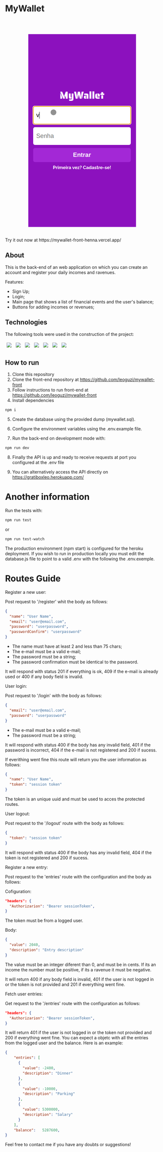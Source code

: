 # MyWallet

</br>

<p  align='center'>
</br>
<img src="./assets/mywallet.gif"/>
</p>
</br>
Try it out now at https://mywallet-front-henna.vercel.app/

## About

This is the back-end of an web application on which you can create an account and register your daily incomes and ravenues.

Features:

- Sign Up;
- Login;
- Main page that shows a list of financial events and the user's balance;
- Buttons for adding incomes or revenues;

## Technologies

The following tools were used in the construction of the project:<br>

<p>
<img style='margin: 5px;' src="https://img.shields.io/badge/Express.js-000000?style=for-the-badge&logo=express&logoColor=white"/>
<img style='margin: 5px;' src="https://img.shields.io/badge/PostgreSQL-316192?style=for-the-badge&logo=postgresql&logoColor=white"/>
<img style='margin: 5px;' src='https://img.shields.io/badge/Node.js-339933?style=for-the-badge&logo=nodedotjs&logoColor=white'>
<img style='margin: 5px;' src='https://img.shields.io/badge/npm-CB3837?style=for-the-badge&logo=npm&logoColor=white'>
<img style='margin: 5px;' src="https://img.shields.io/badge/Jest-C21325?style=for-the-badge&logo=jest&logoColor=white"/>
<img style='margin: 5px;' src="https://img.shields.io/badge/prettier-1A2C34?style=for-the-badge&logo=prettier&logoColor=F7BA3E"/>
<img style='margin: 5px;' src="https://img.shields.io/badge/eslint-3A33D1?style=for-the-badge&logo=eslint&logoColor=white
"/>

</p>

## How to run

1. Clone this repository
2. Clone the front-end repository at https://github.com/leoguzi/mywallet-front
3. Follow instructions to run front-end at https://github.com/leoguzi/mywallet-front
4. Install dependencies

```bash
npm i
```

5. Create the database using the provided dump  (mywallet.sql).

6. Configure the environment variables using the .env.example file.

7. Run the back-end on development mode with:

```bash
npm run dev
```

8. Finally the API is up and ready to receive requests at port you configured at the .env file

9. You can alternatively access the API directly on https://gratiboxleo.herokuapp.com/

# Another information

Run the tests with:

```bash
npm run test
```
or

```bash
npm run test-watch
```

The production environment (npm start) is configured for the heroku deployment. If you wish to run in production locally you must edit the database.js file to point to a valid .env with the following the .env.exemple.

# Routes Guide

Register a new user:

Post request to '/register' whit the body as follows:

```json
{
  "name": "User Name",
  "email": "user@email.com",
  "password": "userpassword",
  "passwordConfirm": "userpassword"
}
```

- The name must have at least 2 and less than 75 chars;
- The e-mail must be a valid e-mail;
- The password must be a string;
- The password confirmation must be identical to the password.

It will respond with status 201 if everything is ok, 409 if the e-mail is already used or 400 if any body field is invalid.

User login:

Post request to '/login' with the body as follows:

```json
{
  "email": "user@email.com",
  "password": "userpassword"
}
```

- The e-mail must be a valid e-mail;
- The password must be a string;

It will respond with status 400 if the body has any invalid field, 401 if the password is incorrect, 404 if the e-mail is not registered and 200 if sucess.

If everithing went fine this route will return you the user information as follows:

```json
{
  "name": "User Name",
  "token": "session token"
}
```

The token is an unique uuid and must be used to acces the protected routes.

User logout:

Post request to the '/logout' route with the body as follows:

```json
{
  "token": "session token"
}
```

It will respond with status 400 if the body has any invalid field, 404 if the token is not registered and 200 if sucess.

Register a new entry:

Post request to the 'entries' route with the configuration and the body as follows:

Cofiguration:

```json
"headers": {
  "Authorizarion": "Bearer sessionToken",
}
```

The token must be from a logged user.

Body:

```json
{
  "value": 2040,
  "description": "Entry description"
}
```

The value must be an integer diferent than 0, and must be in cents. If its an income the number must be positive, if its a ravenue it must be negative.

It will return 400 if any body field is invalid, 401 if the user is not logged in or the token is not provided and 201 if everything went fine.

Fetch user entries:

Get request to the '/entries' route with the configuration as follows:

```json
"headers": {
  "Authorizarion": "Bearer sessionToken",
}
```
It will return 401 if the user is not logged in or the token not provided and 200 if everything went fine. You can expect a objetc with all the entries from the logged user and the balance. Here is an example:

```json
{
    "entries": [
      {
        "value": -2400,
        "description": "Dinner"
      },
      {
        "value": -10000,
        "description": "Parking"
      },
      {
        "value": 5300000,
        "description": "Salary"
      }
    ],
    "balance":   5287600,
}
```

Feel free to contact me if you have any doubts or suggestions!
